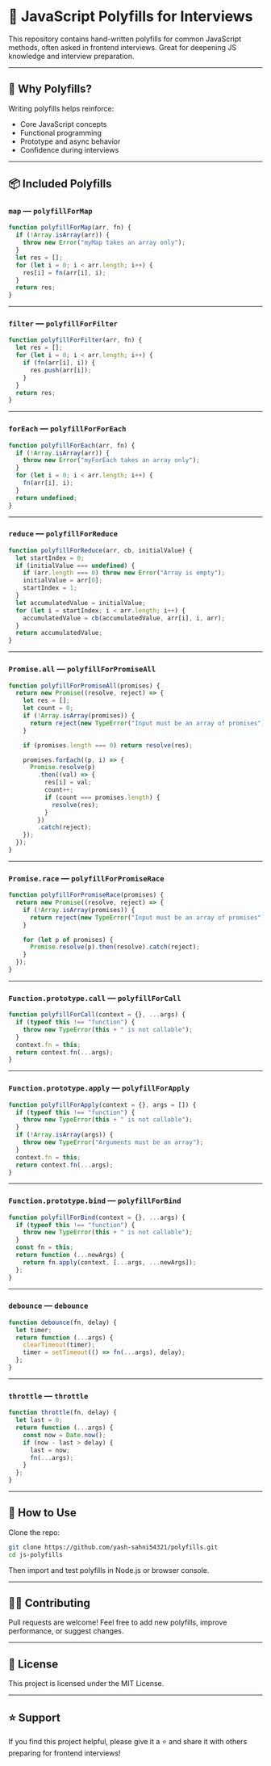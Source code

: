 
# 🔧 JavaScript Polyfills for Interviews

This repository contains hand-written polyfills for common JavaScript methods, often asked in frontend interviews. Great for deepening JS knowledge and interview preparation.

---

## 🚀 Why Polyfills?

Writing polyfills helps reinforce:
- Core JavaScript concepts
- Functional programming
- Prototype and async behavior
- Confidence during interviews

---

## 📦 Included Polyfills

### `map` — `polyfillForMap`

```js
function polyfillForMap(arr, fn) {
  if (!Array.isArray(arr)) {
    throw new Error("myMap takes an array only");
  }
  let res = [];
  for (let i = 0; i < arr.length; i++) {
    res[i] = fn(arr[i], i);
  }
  return res;
}
```

---
### `filter` — `polyfillForFilter`

```js
function polyfillForFilter(arr, fn) {
  let res = [];
  for (let i = 0; i < arr.length; i++) {
    if (fn(arr[i], i)) {
      res.push(arr[i]);
    }
  }
  return res;
}
```

---
### `forEach` — `polyfillForForEach`

```js
function polyfillForEach(arr, fn) {
  if (!Array.isArray(arr)) {
    throw new Error("myForEach takes an array only");
  }
  for (let i = 0; i < arr.length; i++) {
    fn(arr[i], i);
  }
  return undefined;
}
```

---
### `reduce` — `polyfillForReduce`

```js
function polyfillForReduce(arr, cb, initialValue) {
  let startIndex = 0;
  if (initialValue === undefined) {
    if (arr.length === 0) throw new Error("Array is empty");
    initialValue = arr[0];
    startIndex = 1;
  }
  let accumulatedValue = initialValue;
  for (let i = startIndex; i < arr.length; i++) {
    accumulatedValue = cb(accumulatedValue, arr[i], i, arr);
  }
  return accumulatedValue;
}
```

---

### `Promise.all` — `polyfillForPromiseAll`

```js
function polyfillForPromiseAll(promises) {
  return new Promise((resolve, reject) => {
    let res = [];
    let count = 0;
    if (!Array.isArray(promises)) {
      return reject(new TypeError("Input must be an array of promises"));
    }

    if (promises.length === 0) return resolve(res);

    promises.forEach((p, i) => {
      Promise.resolve(p)
        .then((val) => {
          res[i] = val;
          count++;
          if (count === promises.length) {
            resolve(res);
          }
        })
        .catch(reject);
    });
  });
}
```

---

### `Promise.race` — `polyfillForPromiseRace`

```js
function polyfillForPromiseRace(promises) {
  return new Promise((resolve, reject) => {
    if (!Array.isArray(promises)) {
      return reject(new TypeError("Input must be an array of promises"));
    }

    for (let p of promises) {
      Promise.resolve(p).then(resolve).catch(reject);
    }
  });
}
```

---

### `Function.prototype.call` — `polyfillForCall`

```js
function polyfillForCall(context = {}, ...args) {
  if (typeof this !== "function") {
    throw new TypeError(this + " is not callable");
  }
  context.fn = this;
  return context.fn(...args);
}
```

---

### `Function.prototype.apply` — `polyfillForApply`

```js
function polyfillForApply(context = {}, args = []) {
  if (typeof this !== "function") {
    throw new TypeError(this + " is not callable");
  }
  if (!Array.isArray(args)) {
    throw new TypeError("Arguments must be an array");
  }
  context.fn = this;
  return context.fn(...args);
}
```

---

### `Function.prototype.bind` — `polyfillForBind`

```js
function polyfillForBind(context = {}, ...args) {
  if (typeof this !== "function") {
    throw new TypeError(this + " is not callable");
  }
  const fn = this;
  return function (...newArgs) {
    return fn.apply(context, [...args, ...newArgs]);
  };
}
```

---

### `debounce` — `debounce`

```js
function debounce(fn, delay) {
  let timer;
  return function (...args) {
    clearTimeout(timer);
    timer = setTimeout(() => fn(...args), delay);
  };
}
```

---

### `throttle` — `throttle`

```js
function throttle(fn, delay) {
  let last = 0;
  return function (...args) {
    const now = Date.now();
    if (now - last > delay) {
      last = now;
      fn(...args);
    }
  };
}
```

---

## 📂 How to Use

Clone the repo:

```bash
git clone https://github.com/yash-sahni54321/polyfills.git
cd js-polyfills
```

Then import and test polyfills in Node.js or browser console.

---

## 👨‍💻 Contributing

Pull requests are welcome! Feel free to add new polyfills, improve performance, or suggest changes.

---

## 📄 License

This project is licensed under the MIT License.

---

## ⭐️ Support

If you find this project helpful, please give it a ⭐️ and share it with others preparing for frontend interviews!
